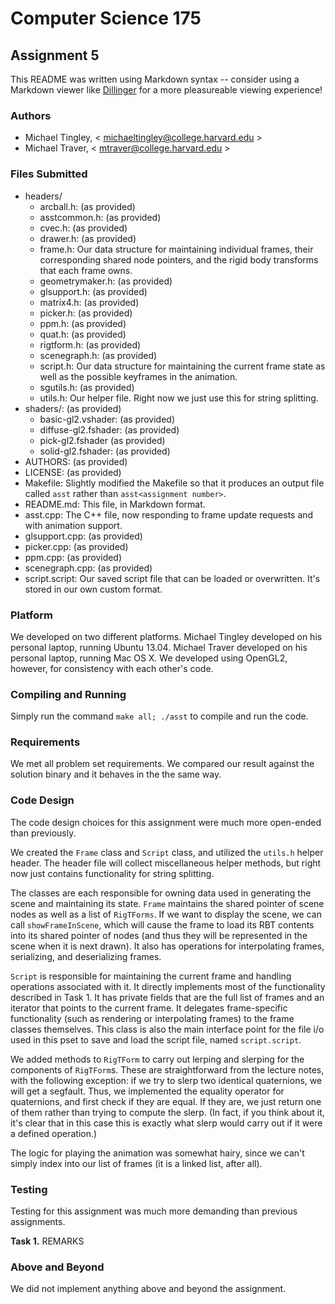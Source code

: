 Computer Science 175
====================
Assignment 5
------------
This README was written using Markdown syntax -- consider using a Markdown viewer like [Dillinger](http://dillinger.io/) for a more pleasureable viewing experience!

### Authors
- Michael Tingley, < michaeltingley@college.harvard.edu >
- Michael Traver, < mtraver@college.harvard.edu >

### Files Submitted
* headers/
  * arcball.h: (as provided)
  * asstcommon.h: (as provided)
  * cvec.h: (as provided)
  * drawer.h: (as provided)
  * frame.h: Our data structure for maintaining individual frames, their corresponding shared node pointers, and the rigid body transforms that each frame owns.
  * geometrymaker.h: (as provided)
  * glsupport.h: (as provided)
  * matrix4.h: (as provided)
  * picker.h: (as provided)
  * ppm.h: (as provided)
  * quat.h: (as provided)
  * rigtform.h: (as provided)
  * scenegraph.h: (as provided)
  * script.h: Our data structure for maintaining the current frame state as well as the possible keyframes in the animation.
  * sgutils.h: (as provided)
  * utils.h: Our helper file. Right now we just use this for string splitting.
* shaders/: (as provided)
  * basic-gl2.vshader: (as provided)
  * diffuse-gl2.fshader: (as provided)
  * pick-gl2.fshader (as provided)
  * solid-gl2.fshader: (as provided)
* AUTHORS: (as provided)
* LICENSE: (as provided)
* Makefile: Slightly modified the Makefile so that it produces an output file called `asst` rather than `asst<assignment number>`.
* README.md: This file, in Markdown format.
* asst.cpp: The C++ file, now responding to frame update requests and with animation support.
* glsupport.cpp: (as provided)
* picker.cpp: (as provided)
* ppm.cpp: (as provided)
* scenegraph.cpp: (as provided)
* script.script: Our saved script file that can be loaded or overwritten. It's stored in our own custom format.

### Platform
We developed on two different platforms. Michael Tingley developed on his personal laptop, running Ubuntu 13.04. Michael Traver developed on his personal laptop, running Mac OS X. We developed using OpenGL2, however, for consistency with each other's code.

### Compiling and Running
Simply run the command `make all; ./asst` to compile and run the code.

### Requirements
We met all problem set requirements. We compared our result against the solution binary and it behaves in the the same way.

### Code Design
The code design choices for this assignment were much more open-ended than previously.

We created the `Frame` class and `Script` class, and utilized the `utils.h` helper header. The header file will collect miscellaneous helper methods, but right now just contains functionality for string splitting.

The classes are each responsible for owning data used in generating the scene and maintaining its state. `Frame` maintains the shared pointer of scene nodes as well as a list of `RigTForms`. If we want to display the scene, we can call `showFrameInScene`, which will cause the frame to load its RBT contents into its shared pointer of nodes (and thus they will be represented in the scene when it is next drawn). It also has operations for interpolating frames, serializing, and deserializing frames.

`Script` is responsible for maintaining the current frame and handling operations associated with it. It directly implements most of the functionality described in Task 1. It has private fields that are the full list of frames and an iterator that points to the current frame. It delegates frame-specific functionality (such as rendering or interpolating frames) to the frame classes themselves. This class is also the main interface point for the file i/o used in this pset to save and load the script file, named `script.script`.

We added methods to `RigTForm` to carry out lerping and slerping for the components of `RigTForm`s. These are straightforward from the lecture notes, with the following exception: if we try to slerp two identical quaternions, we will get a segfault. Thus, we implemented the equality operator for quaternions, and first check if they are equal. If they are, we just return one of them rather than trying to compute the slerp. (In fact, if you think about it, it's clear that in this case this is exactly what slerp would carry out if it were a defined operation.)

The logic for playing the animation was somewhat hairy, since we can't simply index into our list of frames (it is a linked list, after all).

### Testing
Testing for this assignment was much more demanding than previous assignments.

**Task 1.**  REMARKS

### Above and Beyond
We did not implement anything above and beyond the assignment.

























